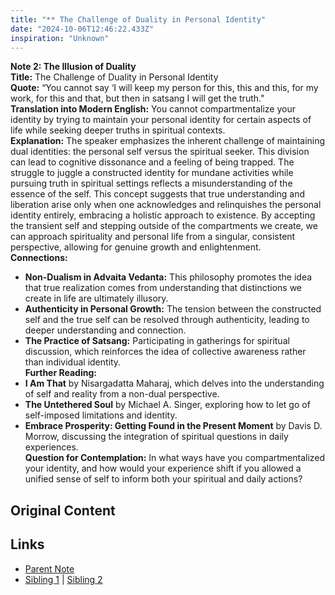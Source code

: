 ```yaml
---
title: "** The Challenge of Duality in Personal Identity"
date: "2024-10-06T12:46:22.433Z"
inspiration: "Unknown"
---
```


**Note 2: The Illusion of Duality**  
**Title:** The Challenge of Duality in Personal Identity  
**Quote:** “You cannot say ‘I will keep my person for this, this and this, for my work, for this and that, but then in satsang I will get the truth."  
**Translation into Modern English:** You cannot compartmentalize your identity by trying to maintain your personal identity for certain aspects of life while seeking deeper truths in spiritual contexts.  
**Explanation:** The speaker emphasizes the inherent challenge of maintaining dual identities: the personal self versus the spiritual seeker. This division can lead to cognitive dissonance and a feeling of being trapped. The struggle to juggle a constructed identity for mundane activities while pursuing truth in spiritual settings reflects a misunderstanding of the essence of the self. This concept suggests that true understanding and liberation arise only when one acknowledges and relinquishes the personal identity entirely, embracing a holistic approach to existence. By accepting the transient self and stepping outside of the compartments we create, we can approach spirituality and personal life from a singular, consistent perspective, allowing for genuine growth and enlightenment.  
**Connections:**  
- **Non-Dualism in Advaita Vedanta:** This philosophy promotes the idea that true realization comes from understanding that distinctions we create in life are ultimately illusory.  
- **Authenticity in Personal Growth:** The tension between the constructed self and the true self can be resolved through authenticity, leading to deeper understanding and connection.  
- **The Practice of Satsang:** Participating in gatherings for spiritual discussion, which reinforces the idea of collective awareness rather than individual identity.  
**Further Reading:**  
- **I Am That** by Nisargadatta Maharaj, which delves into the understanding of self and reality from a non-dual perspective.  
- **The Untethered Soul** by Michael A. Singer, exploring how to let go of self-imposed limitations and identity.  
- **Embrace Prosperity: Getting Found in the Present Moment** by Davis D. Morrow, discussing the integration of spiritual questions in daily experiences.  
**Question for Contemplation:** In what ways have you compartmentalized your identity, and how would your experience shift if you allowed a unified sense of self to inform both your spiritual and daily actions?  



## Original Content



## Links

- [Parent Note](/parent-note.md)
- [Sibling 1](/zettel1.md) | [Sibling 2](/zettel2.md)
